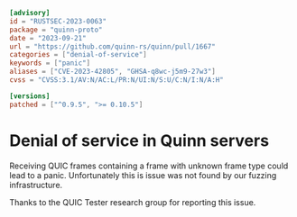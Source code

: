 ```toml
[advisory]
id = "RUSTSEC-2023-0063"
package = "quinn-proto"
date = "2023-09-21"
url = "https://github.com/quinn-rs/quinn/pull/1667"
categories = ["denial-of-service"]
keywords = ["panic"]
aliases = ["CVE-2023-42805", "GHSA-q8wc-j5m9-27w3"]
cvss = "CVSS:3.1/AV:N/AC:L/PR:N/UI:N/S:U/C:N/I:N/A:H"

[versions]
patched = ["^0.9.5", ">= 0.10.5"]
```

# Denial of service in Quinn servers

Receiving QUIC frames containing a frame with unknown frame type could lead to a panic.
Unfortunately this is issue was not found by our fuzzing infrastructure.

Thanks to the QUIC Tester research group for reporting this issue.
